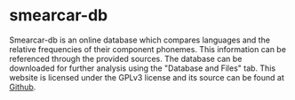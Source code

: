 # smearcar-db
Smearcar-db is an online database which compares languages and the relative frequencies of their component phonemes. This information can be referenced through the provided sources. The database can be downloaded for further analysis using the "Database and Files" tab. This website is licensed under the GPLv3 license and its source can be found at [Github](https://github.com/yamanq/smearcar-db').
